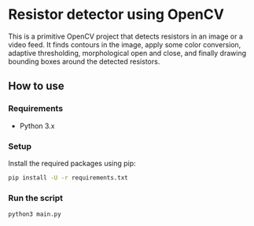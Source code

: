 # Resistor detector using OpenCV

This is a primitive OpenCV project that detects resistors in an image or a video feed. It finds contours in the image, apply some color conversion, adaptive thresholding, morphological open and close, and finally drawing bounding boxes around the detected resistors.

## How to use

### Requirements
- Python 3.x

### Setup

Install the required packages using pip:

```sh
pip install -U -r requirements.txt
```

### Run the script

```sh
python3 main.py
```